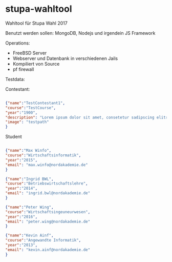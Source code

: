 # stupa-wahltool
Wahltool für Stupa Wahl 2017

Benutzt werden sollen: MongoDB, Nodejs und irgendein JS Framework

Operations:
* FreeBSD Server
* Webserver und Datenbank in verschiedenen Jails
* Kompiliert von Source
* pf firewall

Testdata:

Contestant:
```json

{"name":"TestContestant1",
"course":"TestCourse",
"year":"1900",
"description": "Lorem ipsum dolor sit amet, consetetur sadipscing elitr, sed diam nonumy eirmod tempor invidunt ut labore et dolore magna aliquyam erat, sed diam voluptua. At vero eos et accusam et justo duo dolores et ea rebum. Stet clita kasd gubergren, no sea takimata sanctus est Lorem ipsum dolor sit amet. Lorem ipsum dolor sit amet, consetetur sadipscing elitr, sed diam nonumy eirmod tempor invidunt ut labore et dolore magna aliquyam erat, sed diam voluptua. At vero eos et accusam et justo duo dolores et ea rebum. Stet clita kasd gubergren, no sea takimata sanctus est Lorem ipsum dolor sit amet. Lorem ipsum dolor sit amet, consetetur sadipscing elitr, sed diam nonumy eirmod tempor invidunt ut labore et dolore magna aliquyam erat, sed diam voluptua. At vero eos et accusam et justo duo dolores et ea rebum. Stet clita kasd gubergren, no sea takimata sanctus est Lorem ipsum dolor sit amet.",
"image": "testpath"
}
```

Student
```json

{"name":"Max Winfo",
"course":"Wirtschaftsinformatik",
"year":"2015",
"email": "max.winfo@nordakademie.de"
}

{"name":"Ingrid BWL",
"course":"Betriebswirtschaftslehre",
"year":"2014",
"email": "ingrid.bwl@nordakademie.de"
}

{"name":"Peter Wing",
"course":"Wirtschaftsingeuneurwesen",
"year":"2016",
"email": "peter.wing@nordakademie.de"
}

{"name":"Kevin Ainf",
"course":"Angewandte Informatik",
"year":"2013",
"email": "kevin.ainf@nordakademie.de"
}
```
